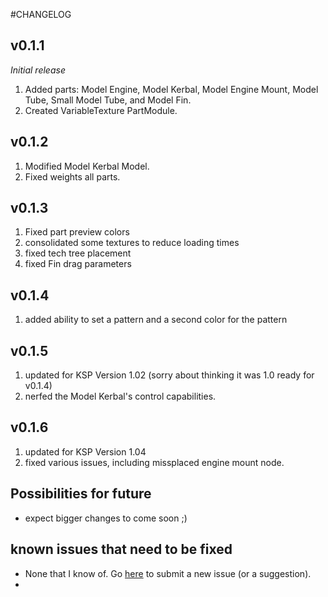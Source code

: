 #CHANGELOG

## v0.1.1
*Initial release*

1. Added parts: Model Engine, Model Kerbal, Model Engine Mount, Model Tube, Small Model Tube, and Model Fin.
2. Created VariableTexture PartModule.


## v0.1.2

1. Modified Model Kerbal Model.
2. Fixed weights all parts.

## v0.1.3

1. Fixed part preview colors
2. consolidated some textures to reduce loading times
3. fixed tech tree placement
4. fixed Fin drag parameters

## v0.1.4

1. added ability to set a pattern and a second color for the pattern

## v0.1.5

1. updated for KSP Version 1.02 (sorry about thinking it was 1.0 ready for v0.1.4)
2. nerfed the Model Kerbal's control capabilities.

## v0.1.6

1. updated for KSP Version 1.04
2. fixed various issues, including missplaced engine mount node.

## Possibilities for future

* expect bigger changes to come soon ;)

## known issues that need to be fixed

* None that I know of. Go [here](https://github.com/SuperRedNova/KSPModelRocketry/issues) to submit a new issue (or a suggestion).
* 
